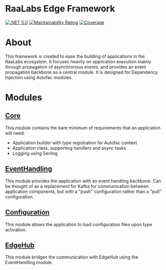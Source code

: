 # RaaLabs Edge Framework
[![.NET 5.0](https://github.com/RaaLabs/Edge/actions/workflows/dotnet-library.yml/badge.svg)](https://github.com/RaaLabs/Edge/actions/workflows/dotnet-library.yml)
[![Maintainability Rating](https://sonarcloud.io/api/project_badges/measure?project=RaaLabs_Edge&metric=sqale_rating)](https://sonarcloud.io/dashboard?id=RaaLabs_Edge)
[![Coverage](https://sonarcloud.io/api/project_badges/measure?project=RaaLabs_Edge&metric=coverage)](https://sonarcloud.io/dashboard?id=RaaLabs_Edge)

# About
This framework is created to ease the building of applications in the RaaLabs ecosystem.
It focuses heavily on application execution mainly through propagation of asynchronous events,
and provides an event propagation backbone as a central module. It is designed for Dependency Injection
using Autofac modules.

# Modules

## [Core](Edge/README.md)

This module contains the bare minimum of requirements that an application will need:
- Application builder with type registration for Autofac context
- Application class, supporting handlers and async tasks
- Logging using Serilog

## [EventHandling](Edge.Modules.EventHandling/README.md)

This module provides the application with an event handling backbone. Can be thought of as a
replacement for Kafka for communication between application components, but with a "push" configuration
rather than a "pull" configuration.

## [Configuration](Edge.Modules.Configuration/README.md)

This module allows the application to load configuration files upon type activation.

## [EdgeHub](Edge.Modules.EdgeHub/README.md)

This module bridges the communication with EdgeHub using the EventHandling module.
